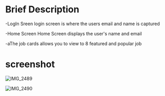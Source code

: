 # Brief Description 
-LogIn Sreen
login screen is where the users email and name is captured

-Home Screen
Home Screen displays the user's name and email

-aThe job cards allows you to view to 8 featured and popular job

# screenshot 

![IMG_2489](https://github.com/Miitola/rn-assignment4-11109348/assets/170111764/2f525345-08f1-4d56-90ea-7e15f252e30a)

![IMG_2490](https://github.com/Miitola/rn-assignment4-11109348/assets/170111764/a88ff7ab-ba0e-4277-858e-7c980010c25a)

